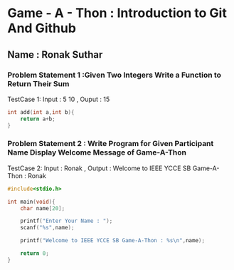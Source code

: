 # Game - A - Thon : Introduction to Git And Github

## Name : Ronak Suthar

### Problem Statement 1 :Given Two Integers Write a Function to Return Their Sum
TestCase 1: Input : 5 10 , Ouput : 15

```c
int add(int a,int b){
    return a+b;
}
```

### Problem Statement 2 : Write Program for Given Participant Name Display Welcome Message of Game-A-Thon

TestCase 2: Input : Ronak , Output : Welcome to IEEE YCCE SB Game-A-Thon : Ronak

```c
#include<stdio.h>

int main(void){
    char name[20];

    printf("Enter Your Name : ");
    scanf("%s",name);

    printf("Welcome to IEEE YCCE SB Game-A-Thon : %s\n",name);

    return 0;
}
```
